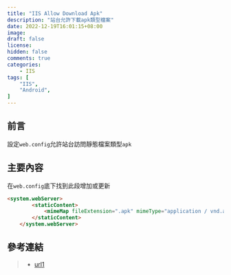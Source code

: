 ```yaml
---
title: "IIS Allow Download Apk"
description: "站台允許下載apk類型檔案"
date: 2022-12-19T16:01:15+08:00
image: 
draft: false
license: 
hidden: false
comments: true
categories:
    - IIS
tags: [
    "IIS",
    "Android",
]
---
```


## 前言

設定`web.config`允許站台訪問靜態檔案類型`apk`

## 主要內容

在`web.config`底下找到此段增加或更新  

```markdown
<system.webServer>
		<staticContent>
			<mimeMap fileExtension=".apk" mimeType="application / vnd.android.package-archive"/>
		</staticContent>
	</system.webServer>
```

## 參考連結

>* [url1](https://dotblogs.com.tw/alanlun/2018/02/08/145616)